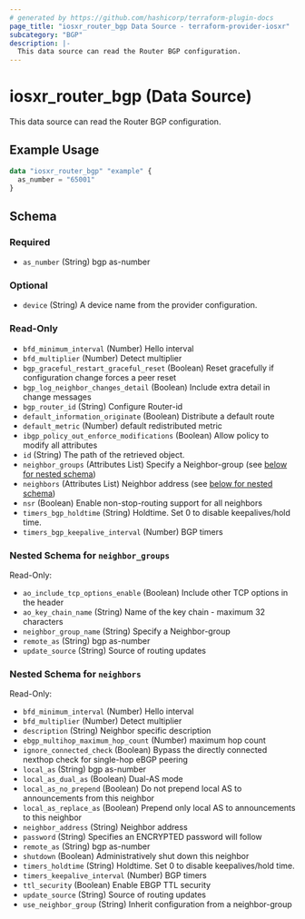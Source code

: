 ```yaml
---
# generated by https://github.com/hashicorp/terraform-plugin-docs
page_title: "iosxr_router_bgp Data Source - terraform-provider-iosxr"
subcategory: "BGP"
description: |-
  This data source can read the Router BGP configuration.
---
```


# iosxr_router_bgp (Data Source)

This data source can read the Router BGP configuration.

## Example Usage

```terraform
data "iosxr_router_bgp" "example" {
  as_number = "65001"
}
```

<!-- schema generated by tfplugindocs -->
## Schema

### Required

- `as_number` (String) bgp as-number

### Optional

- `device` (String) A device name from the provider configuration.

### Read-Only

- `bfd_minimum_interval` (Number) Hello interval
- `bfd_multiplier` (Number) Detect multiplier
- `bgp_graceful_restart_graceful_reset` (Boolean) Reset gracefully if configuration change forces a peer reset
- `bgp_log_neighbor_changes_detail` (Boolean) Include extra detail in change messages
- `bgp_router_id` (String) Configure Router-id
- `default_information_originate` (Boolean) Distribute a default route
- `default_metric` (Number) default redistributed metric
- `ibgp_policy_out_enforce_modifications` (Boolean) Allow policy to modify all attributes
- `id` (String) The path of the retrieved object.
- `neighbor_groups` (Attributes List) Specify a Neighbor-group (see [below for nested schema](#nestedatt--neighbor_groups))
- `neighbors` (Attributes List) Neighbor address (see [below for nested schema](#nestedatt--neighbors))
- `nsr` (Boolean) Enable non-stop-routing support for all neighbors
- `timers_bgp_holdtime` (String) Holdtime. Set 0 to disable keepalives/hold time.
- `timers_bgp_keepalive_interval` (Number) BGP timers

<a id="nestedatt--neighbor_groups"></a>
### Nested Schema for `neighbor_groups`

Read-Only:

- `ao_include_tcp_options_enable` (Boolean) Include other TCP options in the header
- `ao_key_chain_name` (String) Name of the key chain - maximum 32 characters
- `neighbor_group_name` (String) Specify a Neighbor-group
- `remote_as` (String) bgp as-number
- `update_source` (String) Source of routing updates


<a id="nestedatt--neighbors"></a>
### Nested Schema for `neighbors`

Read-Only:

- `bfd_minimum_interval` (Number) Hello interval
- `bfd_multiplier` (Number) Detect multiplier
- `description` (String) Neighbor specific description
- `ebgp_multihop_maximum_hop_count` (Number) maximum hop count
- `ignore_connected_check` (Boolean) Bypass the directly connected nexthop check for single-hop eBGP peering
- `local_as` (String) bgp as-number
- `local_as_dual_as` (Boolean) Dual-AS mode
- `local_as_no_prepend` (Boolean) Do not prepend local AS to announcements from this neighbor
- `local_as_replace_as` (Boolean) Prepend only local AS to announcements to this neighbor
- `neighbor_address` (String) Neighbor address
- `password` (String) Specifies an ENCRYPTED password will follow
- `remote_as` (String) bgp as-number
- `shutdown` (Boolean) Administratively shut down this neighbor
- `timers_holdtime` (String) Holdtime. Set 0 to disable keepalives/hold time.
- `timers_keepalive_interval` (Number) BGP timers
- `ttl_security` (Boolean) Enable EBGP TTL security
- `update_source` (String) Source of routing updates
- `use_neighbor_group` (String) Inherit configuration from a neighbor-group


